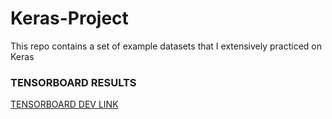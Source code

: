 # Keras-Project
This repo contains a set of example datasets that I extensively practiced on Keras 

### TENSORBOARD RESULTS
[TENSORBOARD DEV LINK](https://tensorboard.dev/experiment/K0mHOxM0RoW5AVPZVytkSw/#scalars)
